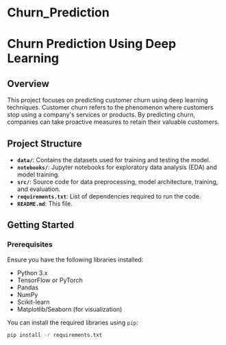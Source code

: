 # Churn_Prediction
# Churn Prediction Using Deep Learning

## Overview

This project focuses on predicting customer churn using deep learning techniques. Customer churn refers to the phenomenon where customers stop using a company's services or products. By predicting churn, companies can take proactive measures to retain their valuable customers.

## Project Structure

- **`data/`**: Contains the datasets used for training and testing the model.
- **`notebooks/`**: Jupyter notebooks for exploratory data analysis (EDA) and model training.
- **`src/`**: Source code for data preprocessing, model architecture, training, and evaluation.
- **`requirements.txt`**: List of dependencies required to run the code.
- **`README.md`**: This file.

## Getting Started

### Prerequisites

Ensure you have the following libraries installed:
- Python 3.x
- TensorFlow or PyTorch
- Pandas
- NumPy
- Scikit-learn
- Matplotlib/Seaborn (for visualization)

You can install the required libraries using `pip`:

```bash
pip install -r requirements.txt
